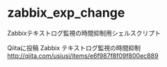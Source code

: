 zabbix_exp_change
=================

Zabbixテキストログ監視の時間抑制用シェルスクリプト



Qiitaに投稿
Zabbix テキストログ監視の時間抑制
　http://qiita.com/usiusi/items/e6f987f8f09f800ec889
